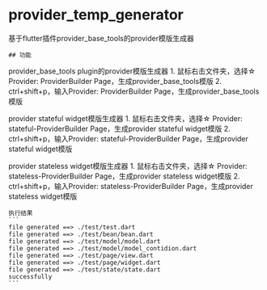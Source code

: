 <!--
 * @Author: cheng
 * @Version: 1.0
 * @Date: 2023-06-29 16:18:39
 * @LastEditors: cheng
 * @LastEditTime: 2023-07-11 17:37:35
 * @FilePath: \provider-temp-generator\README.md
 * @ObjectDescription: 
-->

# provider_temp_generator

 基于flutter插件provider_base_tools的provider模版生成器

    ## 功能
   provider_base_tools plugin的provider模版生成器
    1. 鼠标右击文件夹，选择☆ Provider: ProviderBuilder Page，生成provider_base_tools模版
    2. ctrl+shift+p，输入Provider: ProviderBuilder Page，生成provider_base_tools模版

   provider stateful widget模版生成器
    1. 鼠标右击文件夹，选择☆ Provider: stateful-ProviderBuilder Page，生成provider stateful widget模版
    2. ctrl+shift+p，输入Provider: stateful-ProviderBuilder Page，生成provider stateful widget模版

   provider stateless widget模版生成器
    1. 鼠标右击文件夹，选择☆ Provider: stateless-ProviderBuilder Page，生成provider stateless widget模版
    2. ctrl+shift+p，输入Provider: stateless-ProviderBuilder Page，生成provider stateless widget模版

    执行结果
    ```
    file generated ==> ./test/test.dart
    file generated ==> ./test/bean/bean.dart
    file generated ==> ./test/model/model.dart
    file generated ==> ./test/model/model_contidion.dart
    file generated ==> ./test/page/view.dart
    file generated ==> ./test/page/widget.dart
    file generated ==> ./test/state/state.dart
    successfully
    ```